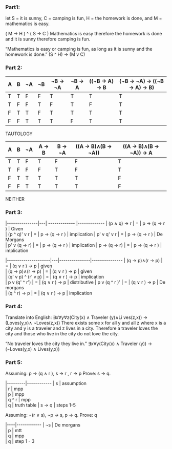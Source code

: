 ### Part1:
   let S = it is sunny, C = camping is fun, H = the homework is
   done, and M = mathematics is easy.

   ( M -> H ) ^ ( S -> C )
   Mathematics is easy therefore the homework is done and it is sunny therefore camping is fun.

   “Mathematics is easy or camping is fun, as long as it is sunny and the homework is done.”
    (S ^ H) -> (M v C)

### Part 2:

| A | B | ¬A | ¬B | ¬B -> ¬A | ¬B -> A | ((¬B -> A) -> B | (¬B → ¬A) → ((¬B → A) → B)
|---|---|--- |--- | -------- | ------- | --------------- |--------------------------- 
| T | T | F  | F  | T        | T       |  T              | T
| T | F | F  | T  | F        | T       |  F              | T
| F | T | T  | F  | T        | T       |  T              | T
| F | F | T  | T  | T        | F       |  T              | T
TAUTOLOGY


| A | B | ¬A |  A -> B | B -> ¬A | ((A → B)∧(B → ¬A)) | ((A → B)∧(B → ¬A)) → A
|---|---|--- | ------- | ------- | ------------------ | ---------------------- 
| T | T | F  | T       | F       | F                  | T
| T | F | F  | F       | T       | F                  | T
| F | T | T  | T       | T       | T                  | F
| F | F | T  | T       | T       | T                  | F
NEITHER

### Part 3:

|---------------|---| ------------- |-------------
| (p ∧ q) → r   | = |  p → (q → r ) | Given       
| (p ^ q)' v r  | = |  p → (q → r ) | implication 
| p' v q' v r   | = |  p → (q → r ) | De Morgans  
| p' v (q → r)  | = |  p → (q → r ) | implication 
| p → (q → r)   | = |  p → (q → r ) | implication 

|---------------------|---|---------------|---------------
| (q → p)∧(r → p)     | = |  (q ∨ r ) → p |  given        
| (q → p)∧(r → p)     | = |  (q ∨ r ) → p |  given         
| (q' v p) ^ (r' v p) | = |  (q ∨ r ) → p |  implication  
| p v (q' ^ r')       | = |  (q ∨ r ) → p |  distributive 
| p v (q ^ r )'       | = |  (q ∨ r ) → p |  De morgans   
| (q ^ r) -> p        | = |  (q ∨ r ) → p |  implication  

### Part 4:
Translate into English: ∃x∀y∀z(City(x) ∧ Traveler (y)∧Li ves(z,x)) → (Loves(y,x)∧ ¬Loves(z,x))
There exists some x for all y and all z where x is a city and y is a traveler and z lives in a city. 
Therefore a traveler loves the city and those who live in the city do not love the city. 

“No traveler loves the city they live in.”
∃x∀y(City(x) ∧ Traveler (y)) → (¬Loves(y,x) ∧ Lives(y,x))

### Part 5: 

   Assuming: p → (q ∧ r ), s → r , r → p
    Prove: s → q.

 |---------|------------
 |  s      | assumption    
 |  r      | mpp    
 |  p      | mpp    
 |  q ^ r  | mpp   
 |  q      | truth table
 | s → q   | steps 1-5


 Assuming: ¬(r ∨ s), ¬p → s, p → q. 
 Prove: q
    
  |----|------------
  | ¬s | De morgans  
  | p  |  mtt       
  | q  | mpp        
  | q  | step 1 - 3 

